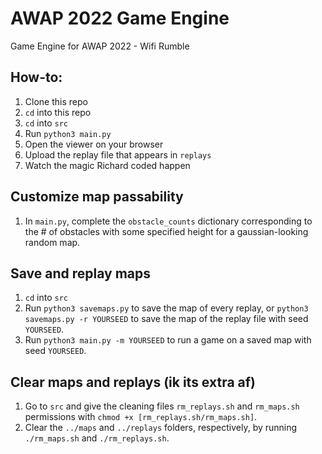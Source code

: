 # AWAP 2022 Game Engine

Game Engine for AWAP 2022 - Wifi Rumble

## How-to:
1. Clone this repo
2. `cd` into this repo
3. `cd` into `src`
4. Run `python3 main.py`
5. Open the viewer on your browser
6. Upload the replay file that appears in `replays`
7. Watch the magic Richard coded happen

## Customize map passability
1. In `main.py`, complete the `obstacle_counts` dictionary corresponding to the # of obstacles with some specified height for a gaussian-looking random map.

## Save and replay maps
1. `cd` into `src`
2. Run `python3 savemaps.py` to save the map of every replay, or `python3 savemaps.py -r YOURSEED` to save the map of the replay file with seed `YOURSEED`.
3. Run `python3 main.py -m YOURSEED` to run a game on a saved map with seed `YOURSEED`.

## Clear maps and replays (ik its extra af)
1. Go to `src` and give the cleaning files `rm_replays.sh` and `rm_maps.sh` permissions with `chmod +x [rm_replays.sh/rm_maps.sh]`.
2. Clear the `../maps` and `../replays` folders, respectively, by running `./rm_maps.sh` and `./rm_replays.sh`.